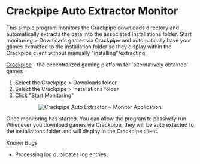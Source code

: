 # Crackpipe Auto Extractor Monitor
This simple program monitors the Crackpipe downloads directory and automatically extracts the data into the associated installations folder.
Start monitoring > Downloads games via Crackpipe and automatically have your games extracted to the installation folder so they display within the Crackpipe client without manually "installing"/extracting.

[Crackpipe](https://crackpipe.de/) - the decentralized gaming platform for 'alternatively obtained' games

1. Select the Crackpipe > Downloads folder
2. Select the Crackpipe > Installations folder
3. Click "Start Monitoring"

<p align="center"><picture>
  <source media="(prefers-color-scheme: dark)" srcset="https://i.imgur.com/QzER3AD.png">
  <source media="(prefers-color-scheme: light)" srcset="https://i.imgur.com/QzER3AD.png">
  <img alt="Crackpipe Auto Extractor + Monitor Application." src="https://i.imgur.com/QzER3AD.png">
</picture></p>

</center>

Once monitoring has started. You can allow the program to passively run. Whenever you download games via Crackpipe, they will be auto extacted to the installations folder and will display in the Crackpipe client.

*Known Bugs*
* Processing log duplicates log entries.
